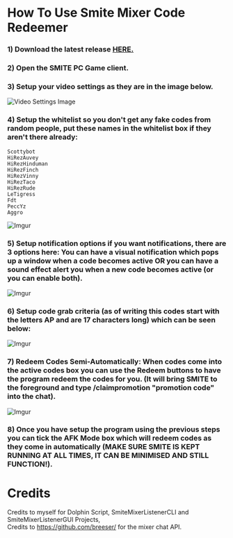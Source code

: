 # How To Use Smite Mixer Code Redeemer
### 1) Download the latest release [HERE.](https://github.com/Lumbridge/SmiteMixerCodeRedeemer/releases/download/v1.0.7/Smite.Mixer.Code.Redeemer.v1.0.7.zip)
### 2) Open the SMITE PC Game client.
### 3) Setup your video settings as they are in the image below.
![Video Settings Image](https://i.imgur.com/Eaf8X3u.png)
### 4) Setup the whitelist so you don't get any fake codes from random people, put these names in the whitelist box if they aren't there already:
<code>Scottybot</code>  
<code>HiRezAuvey</code>  
<code>HiRezHinduman</code>  
<code>HiRezFinch</code>  
<code>HiRezVinny</code>  
<code>HiRezTaco</code>  
<code>HiRezRude</code>  
<code>LeTigress</code>  
<code>Fdt</code>  
<code>PeccYz</code>  
<code>Aggro</code>  
  
![Imgur](https://i.imgur.com/uXlra2L.png)
### 5) Setup notification options if you want notifications, there are 3 options here: You can have a visual notification which pops up a window when a code becomes active OR you can have a sound effect alert you when a new code becomes active (or you can enable both).
![Imgur](https://i.imgur.com/jHtVObT.png)
### 6) Setup code grab criteria (as of writing this codes start with the letters AP and are 17 characters long) which can be seen below:
![Imgur](https://i.imgur.com/YoT1tcr.png)
### 7) Redeem Codes Semi-Automatically: When codes come into the active codes box you can use the Redeem buttons to have the program redeem the codes for you. (It will bring SMITE to the foreground and type /claimpromotion "promotion code" into the chat).
![Imgur](https://i.imgur.com/79Wk2Gs.png)
### 8) Once you have setup the program using the previous steps you can tick the AFK Mode box which will redeem codes as they come in automatically (MAKE SURE SMITE IS KEPT RUNNING AT ALL TIMES, IT CAN BE MINIMISED AND STILL FUNCTION!).
# Credits
Credits to myself for Dolphin Script, SmiteMixerListenerCLI and SmiteMixerListenerGUI Projects,  
Credits to https://github.com/breeser/ for the mixer chat API.  
